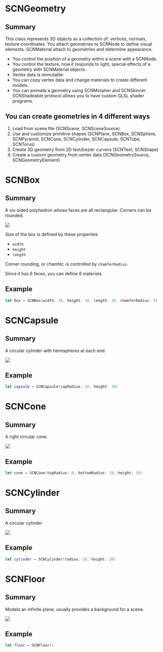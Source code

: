 # SCNGeometry

## Summary

This class represents 3D objects as a collection of: vertices, normals, texture coordinates. You attach geometries to SCNNode to define visual elements. SCNMaterial attach to geometries and determine appearance.

- You control the position of a geometry within a scene with a SCNNode.
- You control the texture, how it responds to light, special effects of a geometry with SCNMaterial objects.
- Vertex data is immutable.
- You can copy vertex data and change materials to create different models.
- You can animate a geometry using SCNMorpher and SCNSkinner. SCNShadeable protocol allows you to have custom GLSL shader programs.

## You can create geometries in 4 different ways

1. Load from scene file (SCNScene, SCNSceneSource)
1. Use and customize primitive shapes (SCNPlane, SCNBox, SCNSphere, SCNPyramid, SCNCone, SCNCylinder, SCNCapsule, SCNTube, SCNTorus)
1. Create 3D geometry from 2D text/bezier curvers (SCNText, SCNShape)
1. Create a custom geometry from vertex data (SCNGeometrySource, SCNGeometryElement)

# SCNBox

## Summary

A six-sided polyhedron whose faces are all rectangular. Corners can be rounded.

![](https://developer.apple.com/library/mac/documentation/SceneKit/Reference/SCNBox_Class/Art/ps_box_2x.png)

Size of the box is defined by these properties

- `width`
- `height`
- `length`

Corner rounding, or chamfer, is controlled by `chamferRadius`.

Since it has 6 faces, you can define 6 materials.

## Example

```Swift
let box = SCNBox(width: 10, height: 10, length: 10, chamferRadius: 0)
```

# SCNCapsule

## Summary

A circular cylinder with hemispheres at each end.

![](https://developer.apple.com/library/mac/documentation/SceneKit/Reference/SCNCapsule_Class/Art/ps_capsule_2x.png)

## Example

```Swift
let capsule = SCNCapsule(capRadius: 10, height: 30)
```

# SCNCone

## Summary

A right circular cone.

![](https://developer.apple.com/library/mac/documentation/SceneKit/Reference/SCNCone_Class/Art/ps_cone_2x.png)

## Example

```Swift
let cone = SCNCone(topRadius: 0, bottomRadius: 10, height: 20)
```

# SCNCylinder

## Summary

A circular cylinder

![](https://developer.apple.com/library/mac/documentation/SceneKit/Reference/SCNCylinder_Class/Art/ps_cylinder_2x.png)

## Example

```Swift
let cylinder = SCNCylinder(radius: 20, height: 20)
```

# SCNFloor

## Summary

Models an infinite plane, usually provides a background for a scene.

![](https://developer.apple.com/library/mac/documentation/SceneKit/Reference/SCNFloor_Class/Art/tex_floor_2x.png)

## Example

```Swift
let floor = SCNFloor()
```


